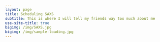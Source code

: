 ```yaml
---
layout: page
title: Scheduling SAXS
subtitle: This is where I will tell my friends way too much about me
use-site-title: true
bigimg: /img/SAXS.jpg
bigimg: /img/sample-loading.jpg
---
```


